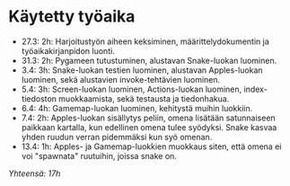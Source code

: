 # Käytetty työaika

- 27.3: 2h: Harjoitustyön aiheen keksiminen, määrittelydokumentin ja työaikakirjanpidon luonti.
- 31.3: 2h: Pygameen tutustuminen, alustavan Snake-luokan luominen.
- 3.4: 3h: Snake-luokan testien luominen, alustavan Apples-luokan luominen, sekä alustavien invoke-tehtävien luominen.
- 5.4: 3h: Screen-luokan luominen, Actions-luokan luominen, index-tiedoston muokkaamista, sekä testausta ja tiedonhakua.
- 6.4: 4h: Gamemap-luokan luominen, kehitystä muihin luokkiin.
- 7.4: 2h: Apples-luokan sisällytys peliin, omena lisätään satunnaiseen paikkaan kartalla, kun edellinen omena tulee syödyksi. Snake kasvaa yhden ruudun verran pidemmäksi kun syö omenan.
- 13.4: 1h: Apples- ja Gamemap-luokkien muokkaus siten, että omena ei voi "spawnata" ruutuihin, joissa snake on.

*Yhteensä: 17h*
